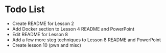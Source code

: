 # Todo List
* Create README for Lesson 2
* Add Docker section to Lesson 4 README and PowerPoint
* Edit README for Lesson 8
* Add a few more steg techniques to Lesson 8 README and PowerPoint
* Create lesson 10 (pwn and misc)
